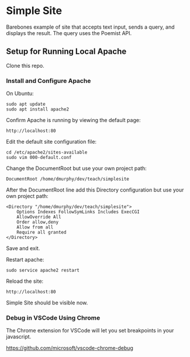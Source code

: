 # Simple Site
Barebones example of site that accepts text input, sends a query, and displays the result. The query uses the Poemist API.

## Setup for Running Local Apache

Clone this repo.

### Install and Configure Apache

On Ubuntu:

    sudo apt update
    sudo apt install apache2


Confirm Apache is running by viewing the default page:

    http://localhost:80

Edit the default site configuration file:

    cd /etc/apache2/sites-available
    sudo vim 000-default.conf

Change the DocumentRoot but use your own project path:

    DocumentRoot /home/dmurphy/dev/teach/simplesite

After the DocumentRoot line add this Directory configuration but
use your own project path:

    <Directory "/home/dmurphy/dev/teach/simplesite">
        Options Indexes FollowSymLinks Includes ExecCGI
        AllowOverride All
        Order allow,deny
        Allow from all
        Require all granted
    </Directory>

Save and exit.

Restart apache:

    sudo service apache2 restart

Reload the site:
    
    http://localhost:80

Simple Site should be visible now.

### Debug in VSCode Using Chrome

The Chrome extension for VSCode will let you set breakpoints in
your javascript.

https://github.com/microsoft/vscode-chrome-debug